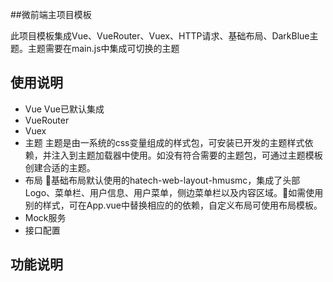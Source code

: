 ##微前端主项目模板

此项目模板集成Vue、VueRouter、Vuex、HTTP请求、基础布局、DarkBlue主题。主题需要在main.js中集成可切换的主题

## 使用说明
* Vue
Vue已默认集成
* VueRouter
* Vuex
* 主题
主题是由一系统的css变量组成的样式包，可安装已开发的主题样式依赖，并注入到主题加载器中使用。如没有符合需要的主题包，可通过主题模板创建合适的主题。
* 布局
基础布局默认使用的hatech-web-layout-hmusmc，集成了头部Logo、菜单栏、用户信息、用户菜单，侧边菜单栏以及内容区域。如需使用别的样式，可在App.vue中替换相应的的依赖，自定义布局可使用布局模板。
* Mock服务
* 接口配置
## 功能说明
